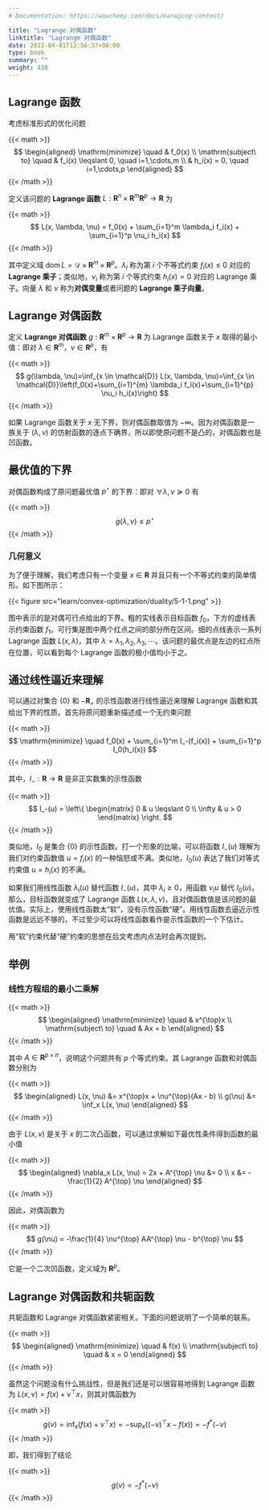 ```yaml
---
# Documentation: https://wowchemy.com/docs/managing-content/

title: "Lagrange 对偶函数"
linktitle: "Lagrange 对偶函数"
date: 2022-04-01T12:56:37+08:00
type: book
summary: ""
weight: 410
---
```


<!--more-->

## Lagrange 函数

考虑标准形式的优化问题

{{< math >}}
$$
\begin{aligned}
    \mathrm{minimize} \quad & f_0(x) \\
    \mathrm{subject\ to} \quad & f_i(x) \leqslant 0, \quad i=1,\cdots,m \\
    & h_i(x) = 0, \quad i=1,\cdots,p
\end{aligned}
$$
{{< /math >}}

定义该问题的 **Lagrange 函数** $L: \mathbf{R}^n \times \mathbf{R}^m \mathbf{R}^p \rightarrow \mathbf{R}$ 为

{{< math >}}
$$
L(x, \lambda, \nu) = f_0(x) + \sum_{i=1}^m \lambda_i f_i(x) + \sum_{i=1}^p \nu_i h_i(x)
$$
{{< /math >}}

其中定义域 $\operatorname{dom} L = \mathcal{D} \times \mathbf{R}^m \times \mathbf{R}^p$。$\lambda_i$ 称为第 $i$ 个不等式约束 $f_i(x) \leqslant 0$ 对应的 **Lagrange 乘子**；类似地，$\nu_i$ 称为第 $i$ 个等式约束 $h_i(x) = 0$ 对应的 Lagrange 乘子。向量 $\lambda$ 和 $\nu$ 称为**对偶变量**或者问题的 **Lagrange 乘子向量**。

## Lagrange 对偶函数

定义 **Lagrange 对偶函数** $g: \mathbf{R}^m \times \mathbf{R}^p \rightarrow \mathbf{R}$ 为 Lagrange 函数关于 $x$ 取得的最小值：即对 $\lambda \in \mathbf{R}^m$，$\nu \in \mathbf{R}^p$，有

{{< math >}}
$$
g(\lambda, \nu)=\inf_{x \in \mathcal{D}} L(x, \lambda, \nu)=\inf_{x \in \mathcal{D}}\left(f_0(x)+\sum_{i=1}^{m} \lambda_i f_i(x)+\sum_{i=1}^{p} \nu_i h_i(x)\right)
$$
{{< /math >}}

如果 Lagrange 函数关于 $x$ 无下界，则对偶函数取值为 $-\infty$。因为对偶函数是一族关于 $(\lambda, \nu)$ 的仿射函数的逐点下确界，所以即使原问题不是凸的，对偶函数也是凹函数。

## 最优值的下界

对偶函数构成了原问题最优值 $p^{\star}$ 的下界：即对 $\forall \lambda, \nu \succeq 0$ 有

{{< math >}}
$$
g(\lambda, \nu) \leqslant p^{\star}
$$
{{< /math >}}

### 几何意义

为了便于理解，我们考虑只有一个变量 $x \in \mathbf{R}$ 并且只有一个不等式约束的简单情形。如下图所示：

{{< figure src="learn/convex-optimization/duality/5-1-1.png" >}}

图中表示的是对偶可行点给出的下界。粗的实线表示目标函数 $f_0$，下方的虚线表示约束函数 $f_1$。可行集是图中两个红点之间的部分所在区间。细的点线表示一系列 Lagrange 函数 $L(x, \lambda)$，其中 $\lambda = \lambda_1, \lambda_2, \lambda_3, \cdots$。该问题的最优点是左边的红点所在位置，可以看到每个 Lagrange 函数的极小值均小于之。

## 通过线性逼近来理解

可以通过对集合 $\{0\}$ 和 $-\mathbf{R}_+$ 的示性函数进行线性逼近来理解 Lagrange 函数和其给出下界的性质。首先将原问题重新描述成一个无约束问题

{{< math >}}
$$
\mathrm{minimize} \quad f_0(x) + \sum_{i=1}^m I_-(f_i(x)) + \sum_{i=1}^p I_0(h_i(x))
$$
{{< /math >}}

其中，$I_-: \mathbf{R} \rightarrow \mathbf{R}$ 是非正实数集的示性函数

{{< math >}}
$$
I_-(u) = \left\{
    \begin{matrix}
        0 & u \leqslant 0 \\
        \infty & u > 0
    \end{matrix}
\right.
$$
{{< /math >}}

类似地，$I_0$ 是集合 $\{0\}$ 的示性函数。打一个形象的比喻，可以将函数 $I_-(u)$ 理解为我们对约束函数值 $u = f_i(x)$ 的一种恼怒或不满。类似地，$I_0(u)$ 表达了我们对等式约束值 $u = h_i(x)$ 的不满。

如果我们用线性函数 $\lambda_i(u)$ 替代函数 $I_-(u)$，其中 $\lambda_i \geqslant 0$，用函数 $\nu_i u$ 替代 $I_0(u)$。那么，目标函数就变成了 Lagrange 函数 $L(x, \lambda, \nu)$，且对偶函数值是该问题的最优值。实际上，使用线性函数太“软”，没有示性函数“硬”。用线性函数去逼近示性函数是远远不够的，不过至少可以将线性函数看作是示性函数的一个下估计。

用“软”约束代替“硬”约束的思想在后文考虑内点法时会再次提到。

## 举例

### 线性方程组的最小二乘解

{{< math >}}
$$
\begin{aligned}
    \mathrm{minimize} \quad & x^{\top}x \\
    \mathrm{subject\ to} \quad & Ax = b
\end{aligned}
$$
{{< /math >}}

其中 $A \in \mathbf{R}^{p \times n}$，说明这个问题共有 $p$ 个等式约束。其 Lagrange 函数和对偶函数分别为

{{< math >}}
$$
\begin{aligned}
    L(x, \nu) &= x^{\top}x + \nu^{\top}(Ax - b) \\
    g(\nu) &= \inf_x L(x, \nu)
\end{aligned}
$$
{{< /math >}}

由于 $L(x, \nu)$ 是关于 $x$ 的二次凸函数，可以通过求解如下最优性条件得到函数的最小值

{{< math >}}
$$
\begin{aligned}
    \nabla_x L(x, \nu) = 2x + A^{\top} \nu &= 0 \\
    x &= -\frac{1}{2} A^{\top} \nu
\end{aligned}
$$
{{< /math >}}

因此，对偶函数为

{{< math >}}
$$
g(\nu) = -\frac{1}{4} \nu^{\top} AA^{\top} \nu - b^{\top} \nu
$$
{{< /math >}}

它是一个二次凹函数，定义域为 $\mathbf{R}^p$。

## Lagrange 对偶函数和共轭函数

共轭函数和 Lagrange 对偶函数紧密相关。下面的问题说明了一个简单的联系。

{{< math >}}
$$
\begin{aligned}
    \mathrm{minimize} \quad & f(x) \\
    \mathrm{subject\ to} \quad & x = 0
\end{aligned}
$$
{{< /math >}}

虽然这个问题没有什么挑战性，但是我们还是可以很容易地得到 Lagrange 函数为 $L(x, \nu) = f(x) + \nu^{\top} x$，则其对偶函数为

{{< math >}}
$$
g(\nu) = \inf_x (f(x) + \nu^{\top} x) = -\sup_x ((-\nu)^{\top}x - f(x)) = -f^{*}(-\nu)
$$
{{< /math >}}

即，我们得到了结论

{{< math >}}
$$
g(\nu) = -f^{*}(-\nu)
$$
{{< /math >}}